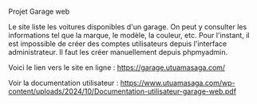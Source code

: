 Projet Garage web

Le site liste les voitures disponibles d'un garage. On peut y consulter les informations tel que la marque, le modèle, la couleur, etc.
Pour l'instant, il est impossible de créer des comptes utilisateurs depuis l'interface administrateur.
Il faut les créer manuellement depuis phpmyadmin.

Voici le lien vers le site en ligne : https://garage.utuamasaga.com/

Voir la documentation utilisateur : https://www.utuamasaga.com/wp-content/uploads/2024/10/Documentation-utilisateur-garage-web.pdf
